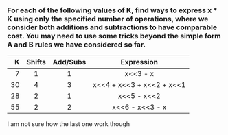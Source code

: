### For each of the following values of K, find ways to express x * K using only the specified number of operations, where we consider both additions and subtractions to have comparable cost. You may need to use some tricks beyond the simple form A and B rules we have considered so far.

|    K | Shifts | Add/Subs |        Expression         |
| ---: | :----: | :------: | :-----------------------: |
|    7 |   1    |    1     |         x<<3 - x          |
|   30 |   4    |    3     | x<<4 + x<<3 + x<<2 + x<<1 |
|   28 |   2    |    1     |        x<<5 - x<<2        |
|   55 |   2    |    2     |      x<<6 - x<<3 - x      |


I am not sure how the last one work though
